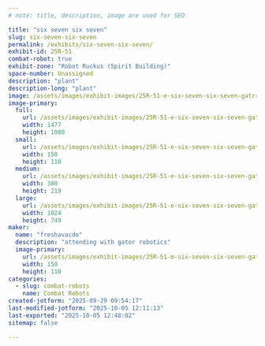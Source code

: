 ```yaml
---
# note: title, description, image are used for SEO

title: "six seven six seven"
slug: six-seven-six-seven
permalink: /exhibits/six-seven-six-seven/
exhibit-id: 25R-51
combat-robot: true
exhibit-zone: "Robot Ruckus (Spirit Building)"
space-number: Unassigned
description: "plant"
description-long: "plant"
image: /assets/images/exhibit-images/25R-51-e-six-seven-six-seven-gatrrobo-615-300x219.png
image-primary: 
  full:
    url: /assets/images/exhibit-images/25R-51-e-six-seven-six-seven-gatrrobo-615-full.png
    width: 1477
    height: 1080
  small:
    url: /assets/images/exhibit-images/25R-51-e-six-seven-six-seven-gatrrobo-615-150x110.png
    width: 150
    height: 110
  medium:
    url: /assets/images/exhibit-images/25R-51-e-six-seven-six-seven-gatrrobo-615-300x219.png
    width: 300
    height: 219
  large:
    url: /assets/images/exhibit-images/25R-51-e-six-seven-six-seven-gatrrobo-615-1024x749.png
    width: 1024
    height: 749
maker: 
  name: "freshavacdo"
  description: "attending with gator robotics"
  image-primary:
    url: /assets/images/exhibit-images/25R-51-m-six-seven-six-seven-gatrrobo-150x110.png
    width: 150
    height: 110
categories: 
  - slug: combat-robots
    name: Combat Robots
created-jotform: "2025-09-29 09:54:17"
last-modified-jotform: "2025-10-05 12:11:13"
last-exported: "2025-10-05 12:48:02"
sitemap: false

---
```

